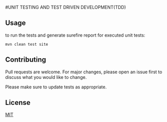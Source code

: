 #UNIT TESTING AND TEST DRIVEN DEVELOPMENT(TDD)

## Usage
to run the tests and generate surefire report for executed unit tests:

```mvn clean test site```

## Contributing
Pull requests are welcome. For major changes, please open an issue first to discuss what you would like to change.

Please make sure to update tests as appropriate.

## License
[MIT](https://choosealicense.com/licenses/mit/)

